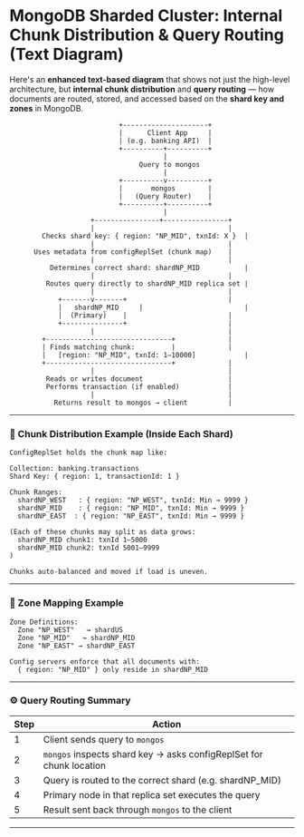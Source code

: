 # MongoDB Sharded Cluster: Internal Chunk Distribution & Query Routing (Text Diagram)

Here's an **enhanced text-based diagram** that shows not just the high-level architecture, but **internal chunk distribution** and **query routing** — how documents are routed, stored, and accessed based on the **shard key and zones** in MongoDB.

```
                           +---------------------+
                           |      Client App     |
                           | (e.g. banking API)  |
                           +----------+----------+
                                      |
                                Query to mongos
                                      |
                           +----------v----------+
                           |       mongos        |
                           |   (Query Router)    |
                           +----------+----------+
                                      |
                    +----------------+----------------+
                    |                                 |
        Checks shard key: { region: "NP_MID", txnId: X }  |
                    |                                 |
      Uses metadata from configReplSet (chunk map)    |
                    |                                 |
          Determines correct shard: shardNP_MID           |
                    |                                 |
         Routes query directly to shardNP_MID replica set |
                    |                                 |
            +-------v-------+                         |
            |   shardNP_MID     |                         |
            |  (Primary)    |                         |
            +---------------+                         |
                    |                                 |
        +-------------------------------+             |
        | Finds matching chunk:         |             |
        |   [region: "NP_MID", txnId: 1–10000]            |
        +-------------------------------+             |
                    |                                 |
         Reads or writes document                     |
         Performs transaction (if enabled)            |
                    |                                 |
           Returns result to mongos → client          |
```

---

### 📂 Chunk Distribution Example (Inside Each Shard)

```plaintext
ConfigReplSet holds the chunk map like:

Collection: banking.transactions
Shard Key: { region: 1, transactionId: 1 }

Chunk Ranges:
  shardNP_WEST   : { region: "NP_WEST", txnId: Min → 9999 }
  shardNP_MID    : { region: "NP_MID", txnId: Min → 9999 }
  shardNP_EAST  : { region: "NP_EAST", txnId: Min → 9999 }

(Each of these chunks may split as data grows:
  shardNP_MID chunk1: txnId 1–5000
  shardNP_MID chunk2: txnId 5001–9999
)

Chunks auto-balanced and moved if load is uneven.
```

---

### 🔄 Zone Mapping Example

```plaintext
Zone Definitions:
  Zone "NP_WEST"   → shardUS
  Zone "NP_MID"   → shardNP_MID
  Zone "NP_EAST" → shardNP_EAST

Config servers enforce that all documents with:
  { region: "NP_MID" } only reside in shardNP_MID
```

---

### ⚙️ Query Routing Summary

| Step | Action                                                              |
| ---- | ------------------------------------------------------------------- |
| 1    | Client sends query to `mongos`                                      |
| 2    | `mongos` inspects shard key → asks configReplSet for chunk location |
| 3    | Query is routed to the correct shard (e.g. shardNP_MID)             |
| 4    | Primary node in that replica set executes the query                 |
| 5    | Result sent back through `mongos` to the client                     |

---
